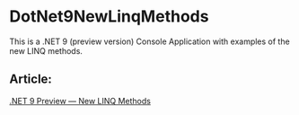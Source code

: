 # DotNet9NewLinqMethods
This is a .NET 9 (preview version) Console Application with examples of the new LINQ methods.

## Article:
[.NET 9 Preview — New LINQ Methods](https://henriquesd.medium.com/net-9-preview-new-linq-methods-719233ae13a2)
